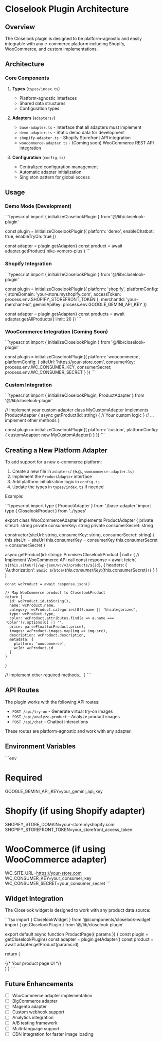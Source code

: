 # Closelook Plugin Architecture

## Overview

The Closelook plugin is designed to be platform-agnostic and easily integrable with any e-commerce platform including Shopify, WooCommerce, and custom implementations.

## Architecture

### Core Components

1. **Types** (`types/index.ts`)
   - Platform-agnostic interfaces
   - Shared data structures
   - Configuration types

2. **Adapters** (`adapters/`)
   - `base-adapter.ts` - Interface that all adapters must implement
   - `demo-adapter.ts` - Static demo data for development
   - `shopify-adapter.ts` - Shopify Storefront API integration
   - `woocommerce-adapter.ts` - (Coming soon) WooCommerce REST API integration

3. **Configuration** (`config.ts`)
   - Centralized configuration management
   - Automatic adapter initialization
   - Singleton pattern for global access

## Usage

### Demo Mode (Development)

\`\`\`typescript
import { initializeCloselookPlugin } from '@/lib/closelook-plugin'

const plugin = initializeCloselookPlugin({
  platform: 'demo',
  enableChatbot: true,
  enableTryOn: true
})

const adapter = plugin.getAdapter()
const product = await adapter.getProduct('nike-vomero-plus')
\`\`\`

### Shopify Integration

\`\`\`typescript
import { initializeCloselookPlugin } from '@/lib/closelook-plugin'

const plugin = initializeCloselookPlugin({
  platform: 'shopify',
  platformConfig: {
    storeDomain: 'your-store.myshopify.com',
    accessToken: process.env.SHOPIFY_STOREFRONT_TOKEN
  },
  merchantId: 'your-merchant-id',
  geminiApiKey: process.env.GOOGLE_GEMINI_API_KEY
})

const adapter = plugin.getAdapter()
const products = await adapter.getAllProducts({ limit: 20 })
\`\`\`

### WooCommerce Integration (Coming Soon)

\`\`\`typescript
import { initializeCloselookPlugin } from '@/lib/closelook-plugin'

const plugin = initializeCloselookPlugin({
  platform: 'woocommerce',
  platformConfig: {
    siteUrl: 'https://your-store.com',
    consumerKey: process.env.WC_CONSUMER_KEY,
    consumerSecret: process.env.WC_CONSUMER_SECRET
  }
})
\`\`\`

### Custom Integration

\`\`\`typescript
import { initializeCloselookPlugin, ProductAdapter } from '@/lib/closelook-plugin'

// Implement your custom adapter
class MyCustomAdapter implements ProductAdapter {
  async getProduct(id: string) {
    // Your custom logic
  }
  // ... implement other methods
}

const plugin = initializeCloselookPlugin({
  platform: 'custom',
  platformConfig: {
    customAdapter: new MyCustomAdapter()
  }
})
\`\`\`

## Creating a New Platform Adapter

To add support for a new e-commerce platform:

1. Create a new file in `adapters/` (e.g., `woocommerce-adapter.ts`)
2. Implement the `ProductAdapter` interface
3. Add platform initialization logic in `config.ts`
4. Update the types in `types/index.ts` if needed

Example:

\`\`\`typescript
import type { ProductAdapter } from './base-adapter'
import type { CloselookProduct } from '../types'

export class WooCommerceAdapter implements ProductAdapter {
  private siteUrl: string
  private consumerKey: string
  private consumerSecret: string

  constructor(siteUrl: string, consumerKey: string, consumerSecret: string) {
    this.siteUrl = siteUrl
    this.consumerKey = consumerKey
    this.consumerSecret = consumerSecret
  }

  async getProduct(id: string): Promise<CloselookProduct | null> {
    // Implement WooCommerce API call
    const response = await fetch(
      `${this.siteUrl}/wp-json/wc/v3/products/${id}`,
      {
        headers: {
          'Authorization': `Basic ${btoa(`${this.consumerKey}:${this.consumerSecret}`)}`
        }
      }
    )
    
    const wcProduct = await response.json()
    
    // Map WooCommerce product to CloselookProduct
    return {
      id: wcProduct.id.toString(),
      name: wcProduct.name,
      category: wcProduct.categories[0]?.name || 'Uncategorized',
      type: wcProduct.type,
      color: wcProduct.attributes.find(a => a.name === 'Color')?.options[0] || '',
      price: parseFloat(wcProduct.price),
      images: wcProduct.images.map(img => img.src),
      description: wcProduct.description,
      metadata: {
        platform: 'woocommerce',
        wcId: wcProduct.id
      }
    }
  }

  // Implement other required methods...
}
\`\`\`

## API Routes

The plugin works with the following API routes:

- `POST /api/try-on` - Generate virtual try-on images
- `POST /api/analyze-product` - Analyze product images
- `POST /api/chat` - Chatbot interactions

These routes are platform-agnostic and work with any adapter.

## Environment Variables

\`\`\`env
# Required
GOOGLE_GEMINI_API_KEY=your_gemini_api_key

# Shopify (if using Shopify adapter)
SHOPIFY_STORE_DOMAIN=your-store.myshopify.com
SHOPIFY_STOREFRONT_TOKEN=your_storefront_access_token

# WooCommerce (if using WooCommerce adapter)
WC_SITE_URL=https://your-store.com
WC_CONSUMER_KEY=your_consumer_key
WC_CONSUMER_SECRET=your_consumer_secret
\`\`\`

## Widget Integration

The Closelook widget is designed to work with any product data source:

\`\`\`tsx
import { CloselookWidget } from '@/components/closelook-widget'
import { getCloselookPlugin } from '@/lib/closelook-plugin'

export default async function ProductPage({ params }) {
  const plugin = getCloselookPlugin()
  const adapter = plugin.getAdapter()
  const product = await adapter.getProduct(params.id)

  return (
    <div>
      {/* Your product page UI */}
      <CloselookWidget product={product} />
    </div>
  )
}
\`\`\`

## Future Enhancements

- [ ] WooCommerce adapter implementation
- [ ] BigCommerce adapter
- [ ] Magento adapter
- [ ] Custom webhook support
- [ ] Analytics integration
- [ ] A/B testing framework
- [ ] Multi-language support
- [ ] CDN integration for faster image loading
